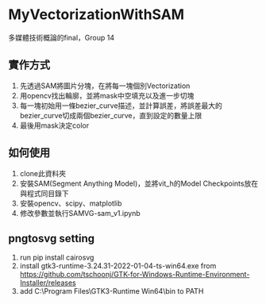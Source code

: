 # MyVectorizationWithSAM
 
多媒體技術概論的final，Group 14

## 實作方式

1. 先透過SAM將圖片分塊，在將每一塊個別Vectorization
2. 用opencv找出輪廓，並將mask中空填充以及進一步切塊
3. 每一塊初始用一條bezier_curve描述，並計算誤差，將誤差最大的bezier_curve切成兩個bezier_curve，直到設定的數量上限
4. 最後用mask決定color

## 如何使用

1. clone此資料夾
2. 安裝SAM(Segment Anything Model)，並將vit_h的Model Checkpoints放在與程式同目錄下
3. 安裝opencv、scipy、matplotlib
4. 修改參數並執行SAMVG-sam_v1.ipynb

## pngtosvg setting
1. run pip install cairosvg
2. install gtk3-runtime-3.24.31-2022-01-04-ts-win64.exe
 from https://github.com/tschoonj/GTK-for-Windows-Runtime-Environment-Installer/releases
3. add C:\Program Files\GTK3-Runtime Win64\bin to PATH
